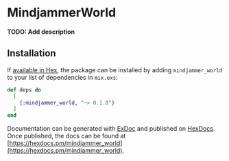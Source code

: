 # MindjammerWorld

**TODO: Add description**

## Installation

If [available in Hex](https://hex.pm/docs/publish), the package can be installed
by adding `mindjammer_world` to your list of dependencies in `mix.exs`:

```elixir
def deps do
  [
    {:mindjammer_world, "~> 0.1.0"}
  ]
end
```

Documentation can be generated with [ExDoc](https://github.com/elixir-lang/ex_doc)
and published on [HexDocs](https://hexdocs.pm). Once published, the docs can
be found at [https://hexdocs.pm/mindjammer_world](https://hexdocs.pm/mindjammer_world).

